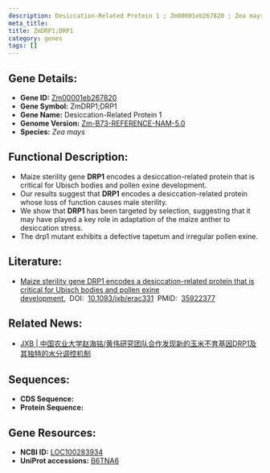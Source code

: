 ```yaml
---
description: Desiccation-Related Protein 1 ; Zm00001eb267820 ; Zea mays
meta_title:
title: ZmDRP1;DRP1
category: genes
tags: []
---
```


## Gene Details:
- **Gene ID:**	[Zm00001eb267820](https://www.maizegdb.org/gene_center/gene/Zm00001eb267820)
- **Gene Symbol:** ZmDRP1;DRP1
- **Gene Name:** Desiccation-Related Protein 1
- **Genome Version:** [Zm-B73-REFERENCE-NAM-5.0](https://www.maizegdb.org/genome/assembly/Zm-B73-REFERENCE-NAM-5.0)
- **Species:** *Zea mays*

## Functional Description:
   - Maize sterility gene **DRP1** encodes a desiccation-related protein that is critical for Ubisch bodies and pollen exine development.
   - Our results suggest that **DRP1** encodes a desiccation-related protein whose loss of function causes male sterility.
   - We show that **DRP1** has been targeted by selection, suggesting that it may have played a key role in adaptation of the maize anther to desiccation stress.
   - The drp1 mutant exhibits a defective tapetum and irregular pollen exine.

## Literature:
   - [Maize sterility gene DRP1 encodes a desiccation-related protein that is critical for Ubisch bodies and pollen exine development.]( https://academic.oup.com/jxb/article/73/19/6800/6654901?login=true)&nbsp;&nbsp;DOI:&nbsp;&nbsp;[10.1093/jxb/erac331](https://academic.oup.com/jxb/article/73/19/6800/6654901?login=true)&nbsp;&nbsp;PMID:&nbsp;&nbsp;[35922377](https://pubmed.ncbi.nlm.nih.gov/35922377/)

## Related News:
   - [JXB | 中国农业大学赵海铭/黄伟研究团队合作发现新的玉米不育基因DRP1及其独特的水分调控机制](https://mp.weixin.qq.com/s?__biz=Mzg3MDEwNDEyMg==&mid=2247535536&idx=4&sn=c42b0267b8cd225f72274451fdf3a512&chksm=ce90e6e5f9e76ff31c6aba4e680a8159c6da522f4e6c0153756f9f84a64aca694d1df5242688&scene=27#wechat_redirect)

## Sequences:
- **CDS Sequence:**
- **Protein Sequence:**

## Gene Resources:
- **NCBI ID:** [LOC100283934](https://www.ncbi.nlm.nih.gov/gene/?term=LOC100283934)
- **UniProt accessions:** [B6TNA6](https://www.uniprot.org/uniprotkb/B6TNA6/entry)
